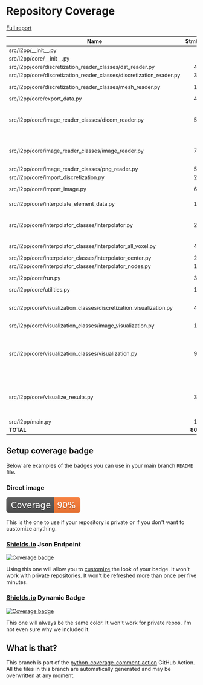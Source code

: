# Repository Coverage

[Full report](https://htmlpreview.github.io/?https://github.com/maxiludwig/img2physiprop/blob/python-coverage-comment-action-data/htmlcov/index.html)

| Name                                                                    |    Stmts |     Miss |   Cover |   Missing |
|------------------------------------------------------------------------ | -------: | -------: | ------: | --------: |
| src/i2pp/\_\_init\_\_.py                                                |        0 |        0 |    100% |           |
| src/i2pp/core/\_\_init\_\_.py                                           |        0 |        0 |    100% |           |
| src/i2pp/core/discretization\_reader\_classes/dat\_reader.py            |       42 |        1 |     98% |        97 |
| src/i2pp/core/discretization\_reader\_classes/discretization\_reader.py |       30 |        1 |     97% |       127 |
| src/i2pp/core/discretization\_reader\_classes/mesh\_reader.py           |       18 |        3 |     83% |33, 58, 66 |
| src/i2pp/core/export\_data.py                                           |       44 |        2 |     95% |    62, 67 |
| src/i2pp/core/image\_reader\_classes/dicom\_reader.py                   |       53 |        5 |     91% |85, 122-123, 148, 151 |
| src/i2pp/core/image\_reader\_classes/image\_reader.py                   |       72 |        6 |     92% |49, 65-68, 242, 266 |
| src/i2pp/core/image\_reader\_classes/png\_reader.py                     |       57 |        1 |     98% |       193 |
| src/i2pp/core/import\_discretization.py                                 |       29 |        0 |    100% |           |
| src/i2pp/core/import\_image.py                                          |       61 |        3 |     95% |62, 77, 195 |
| src/i2pp/core/interpolate\_element\_data.py                             |       18 |        4 |     78% | 57, 92-98 |
| src/i2pp/core/interpolator\_classes/interpolator.py                     |       27 |        4 |     85% |117, 123, 129, 155 |
| src/i2pp/core/interpolator\_classes/interpolator\_all\_voxel.py         |       47 |        9 |     81% |   186-214 |
| src/i2pp/core/interpolator\_classes/interpolator\_center.py             |       25 |        1 |     96% |       103 |
| src/i2pp/core/interpolator\_classes/interpolator\_nodes.py              |       18 |        1 |     94% |        76 |
| src/i2pp/core/run.py                                                    |       34 |        6 |     82% |54, 62-65, 82 |
| src/i2pp/core/utilities.py                                              |       19 |        0 |    100% |           |
| src/i2pp/core/visualization\_classes/discretization\_visualization.py   |       49 |        8 |     84% |77-82, 103, 117, 122 |
| src/i2pp/core/visualization\_classes/image\_visualization.py            |       18 |        0 |    100% |           |
| src/i2pp/core/visualization\_classes/visualization.py                   |       91 |        8 |     91% |59, 79, 156, 189, 219, 276, 290-291 |
| src/i2pp/core/visualize\_results.py                                     |       35 |       12 |     66% |46-56, 65-73, 111-117, 127-133 |
| src/i2pp/main.py                                                        |       16 |        0 |    100% |           |
|                                                               **TOTAL** |  **803** |   **75** | **91%** |           |


## Setup coverage badge

Below are examples of the badges you can use in your main branch `README` file.

### Direct image

[![Coverage badge](https://raw.githubusercontent.com/maxiludwig/img2physiprop/python-coverage-comment-action-data/badge.svg)](https://htmlpreview.github.io/?https://github.com/maxiludwig/img2physiprop/blob/python-coverage-comment-action-data/htmlcov/index.html)

This is the one to use if your repository is private or if you don't want to customize anything.

### [Shields.io](https://shields.io) Json Endpoint

[![Coverage badge](https://img.shields.io/endpoint?url=https://raw.githubusercontent.com/maxiludwig/img2physiprop/python-coverage-comment-action-data/endpoint.json)](https://htmlpreview.github.io/?https://github.com/maxiludwig/img2physiprop/blob/python-coverage-comment-action-data/htmlcov/index.html)

Using this one will allow you to [customize](https://shields.io/endpoint) the look of your badge.
It won't work with private repositories. It won't be refreshed more than once per five minutes.

### [Shields.io](https://shields.io) Dynamic Badge

[![Coverage badge](https://img.shields.io/badge/dynamic/json?color=brightgreen&label=coverage&query=%24.message&url=https%3A%2F%2Fraw.githubusercontent.com%2Fmaxiludwig%2Fimg2physiprop%2Fpython-coverage-comment-action-data%2Fendpoint.json)](https://htmlpreview.github.io/?https://github.com/maxiludwig/img2physiprop/blob/python-coverage-comment-action-data/htmlcov/index.html)

This one will always be the same color. It won't work for private repos. I'm not even sure why we included it.

## What is that?

This branch is part of the
[python-coverage-comment-action](https://github.com/marketplace/actions/python-coverage-comment)
GitHub Action. All the files in this branch are automatically generated and may be
overwritten at any moment.